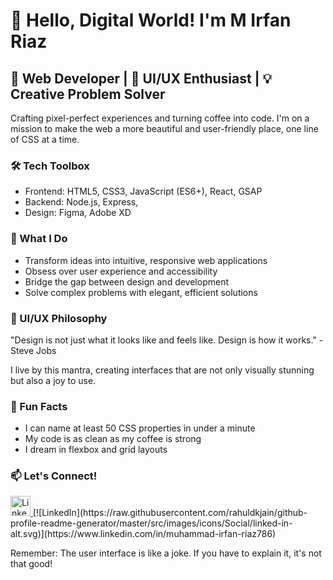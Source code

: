 # 👋 Hello, Digital World! I'm M Irfan Riaz

## 🚀 Web Developer | 🎨 UI/UX Enthusiast | 💡 Creative Problem Solver

Crafting pixel-perfect experiences and turning coffee into code. I'm on a mission to make the web a more beautiful and user-friendly place, one line of CSS at a time.

### 🛠️ Tech Toolbox
- Frontend: HTML5, CSS3, JavaScript (ES6+), React, GSAP 
- Backend: Node.js, Express, 
- Design: Figma, Adobe XD

### 🌟 What I Do
- Transform ideas into intuitive, responsive web applications
- Obsess over user experience and accessibility
- Bridge the gap between design and development
- Solve complex problems with elegant, efficient solutions

### 🎨 UI/UX Philosophy
"Design is not just what it looks like and feels like. Design is how it works." - Steve Jobs

I live by this mantra, creating interfaces that are not only visually stunning but also a joy to use.

### 🌈 Fun Facts
- I can name at least 50 CSS properties in under a minute
- My code is as clean as my coffee is strong
- I dream in flexbox and grid layouts

### 📫 Let's Connect!
<a href="https://www.linkedin.com/in/muhammad-irfan-riaz786">
  <img src="https://raw.githubusercontent.com/rahuldkjain/github-profile-readme-generator/master/src/images/icons/Social/linked-in-alt.svg" alt="LinkedIn" width="32" height="32" />
</a>
[![LinkedIn](https://raw.githubusercontent.com/rahuldkjain/github-profile-readme-generator/master/src/images/icons/Social/linked-in-alt.svg)](https://www.linkedin.com/in/muhammad-irfan-riaz786)

Remember: The user interface is like a joke. If you have to explain it, it's not that good!
<!---
M-Irfan-Riaz0/M-Irfan-Riaz0 is a ✨ special ✨ repository because its `README.md` (this file) appears on your GitHub profile.
You can click the Preview link to take a look at your changes.
--->
